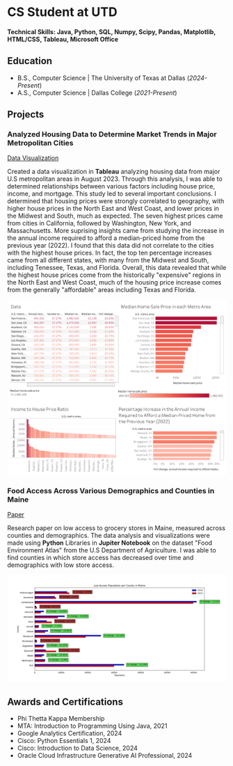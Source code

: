 # CS Student at UTD

#### Technical Skills: Java, Python, SQL, Numpy, Scipy, Pandas, Matplotlib, HTML/CSS, Tableau, Microsoft Office

## Education
- B.S., Computer Science | The University of Texas at Dallas (_2024-Present_)
- A.S., Computer Science | Dallas College (_2021-Present_)

## Projects
### Analyzed Housing Data to Determine Market Trends in Major Metropolitan Cities
[Data Visualization](https://public.tableau.com/views/HomeAffordability_17234935713680/Dashboard1?:language=en-US&:sid=&:redirect=auth&:display_count=n&:origin=viz_share_link)

Created a data visualization in **Tableau** analyzing housing data from major U.S metropolitan areas in August 2023. Through this analysis, I was able to determined relationships between various factors including house price, income, and mortgage. This study led to several important conclusions. I determined that housing prices were strongly correlated to geography, with higher house prices in the North East and West Coast, and lower prices in the Midwest and South, much as expected. The seven highest prices came from cities in California, followed by Washington, New York, and Massachusetts. More suprising insights came from studying the increase in the annual income required to afford a median-priced home from the previous year (2022). I found that this data did not correlate to the cities with the highest house prices. In fact, the top ten percentage increases came from all different states, with many from the Midwest and South, including Tenessee, Texas, and Florida. Overall, this data revealed that while the highest house prices come from the historically "expensive" regions in the North East and West Coast, much of the housing price increase comes from the generally "affordable" areas including Texas and Florida.

![Home Affordability](/img/Tableau_Project.png)

### Food Access Across Various Demographics and Counties in Maine
<a href="joshuavkoshy123.github.io/portfolio/Food Access Across Various Demographics and Counties in Maine/Food Access Across Various Demographics and Counties in Maine.pdf" target="_blank">Paper</a>

Research paper on low access to grocery stores in Maine, measured across counties and demographics. The data analysis and visualizations were made using **Python** Libraries in **Jupiter Notebook** on the dataset "Food Environment Atlas" from the U.S Department of Agriculture. I was able to find counties in which store access has decreased over time and demographics with low store access.

![Food Access](/img/Low_Access_to_Store_Population_in_Maine.png)

## Awards and Certifications
- Phi Thetta Kappa Membership
- MTA: Introduction to Programming Using Java, 2021
- Google Analytics Certification, 2024
- Cisco: Python Essentials 1, 2024
- Cisco: Introduction to Data Science, 2024
- Oracle Cloud Infrastructure Generative AI Professional, 2024 
